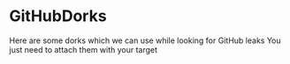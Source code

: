 # GitHubDorks
Here are some dorks which we can use while looking for GitHub leaks
You just need to attach them with your target
